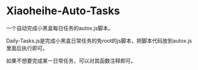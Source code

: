 # Xiaoheihe-Auto-Tasks
一个自动完成小黑盒每日任务的autox.js脚本。

Daily-Tasks.js是完成小黑盒日常任务的免root的js脚本，把脚本代码放到autox.js里面后执行即可。

如果不想要完成某一日常任务，可以对其函数注释即可。
